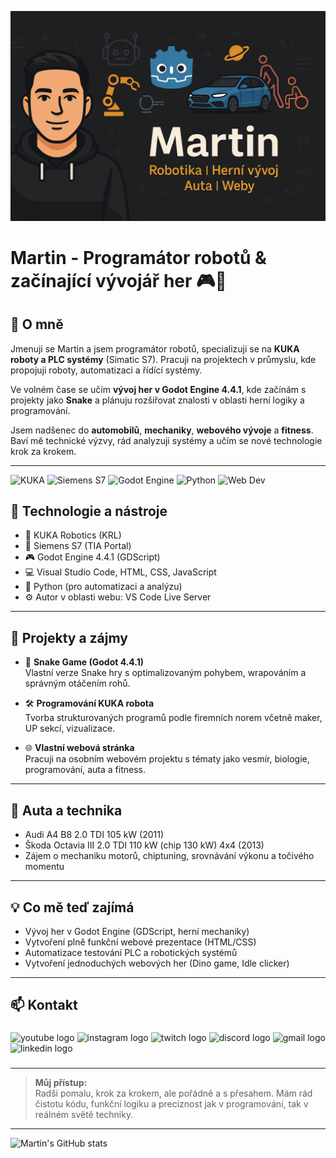 ![Martin's banner](./banner.jpg)

# Martin - Programátor robotů & začínající vývojář her 🎮🤖

## 👋 O mně
Jmenuji se Martin a jsem programátor robotů, specializuji se na **KUKA roboty a PLC systémy** (Simatic S7). Pracuji na projektech v průmyslu, kde propojuji roboty, automatizaci a řídící systémy.

Ve volném čase se učím **vývoj her v Godot Engine 4.4.1**, kde začínám s projekty jako **Snake** a plánuju rozšiřovat znalosti v oblasti herní logiky a programování.

Jsem nadšenec do **automobilů**, **mechaniky**, **webového vývoje** a **fitness**. Baví mě technické výzvy, rád analyzuji systémy a učím se nové technologie krok za krokem.

---
![KUKA](https://img.shields.io/badge/-KUKA-orange?style=flat-square)
![Siemens S7](https://img.shields.io/badge/-Siemens%20S7-blue?style=flat-square)
![Godot Engine](https://img.shields.io/badge/-Godot%204.4.1-lightblue?style=flat-square)
![Python](https://img.shields.io/badge/-Python-yellow?style=flat-square)
![Web Dev](https://img.shields.io/badge/-Web%20Dev-green?style=flat-square)

## 🔧 Technologie a nástroje
- 🤖 KUKA Robotics (KRL)
- 💾 Siemens S7 (TIA Portal)
- 🎮 Godot Engine 4.4.1 (GDScript)
- 💻 Visual Studio Code, HTML, CSS, JavaScript
- 📜 Python (pro automatizaci a analýzu)
- ⚙ Autor v oblasti webu: VS Code Live Server

---

## 🚀 Projekty a zájmy
- 🐍 **Snake Game (Godot 4.4.1)**  
  Vlastní verze Snake hry s optimalizovaným pohybem, wrapováním a správným otáčením rohů.
  
- 🛠 **Programování KUKA robota**  
  Tvorba strukturovaných programů podle firemních norem včetně maker, UP sekcí, vizualizace.

- 🌐 **Vlastní webová stránka**  
  Pracuji na osobním webovém projektu s tématy jako vesmír, biologie, programování, auta a fitness.

---

## 🚗 Auta a technika
- Audi A4 B8 2.0 TDI 105 kW (2011)
- Škoda Octavia III 2.0 TDI 110 kW (chip 130 kW) 4x4 (2013)
- Zájem o mechaniku motorů, chiptuning, srovnávání výkonu a točivého momentu

---

## 💡 Co mě teď zajímá
- Vývoj her v Godot Engine (GDScript, herní mechaniky)
- Vytvoření plně funkční webové prezentace (HTML/CSS)
- Automatizace testování PLC a robotických systémů
- Vytvoření jednoduchých webových her (Dino game, Idle clicker)

---

## 📫 Kontakt

###

<div align="left">
  <img src="https://img.shields.io/static/v1?message=Youtube&logo=youtube&label=&color=FF0000&logoColor=white&labelColor=&style=for-the-badge" height="35" alt="youtube logo"  />
  <img src="https://img.shields.io/static/v1?message=Instagram&logo=instagram&label=&color=E4405F&logoColor=white&labelColor=&style=for-the-badge" height="35" alt="instagram logo"  />
  <img src="https://img.shields.io/static/v1?message=Twitch&logo=twitch&label=&color=9146FF&logoColor=white&labelColor=&style=for-the-badge" height="35" alt="twitch logo"  />
  <img src="https://img.shields.io/static/v1?message=Discord&logo=discord&label=&color=7289DA&logoColor=white&labelColor=&style=for-the-badge" height="35" alt="discord logo"  />
  <img src="https://img.shields.io/static/v1?message=Mail&logo=gmail&label=&color=D14836&logoColor=white&labelColor=&style=for-the-badge" height="35" alt="gmail logo"  />
  <img src="https://img.shields.io/static/v1?message=LinkedIn&logo=linkedin&label=&color=0077B5&logoColor=white&labelColor=&style=for-the-badge" height="35" alt="linkedin logo"  />
</div>


###

---

> **Můj přístup:**  
> Radši pomalu, krok za krokem, ale pořádně a s přesahem. Mám rád čistotu kódu, funkční logiku a preciznost jak v programování, tak v reálném světě techniky.

---

![Martin's GitHub stats](https://github-readme-stats.vercel.app/api?username=PetrasMartin&show_icons=true&theme=tokyonight)
